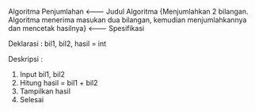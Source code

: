 Algoritma Penjumlahan  <--- Judul Algoritma
{Menjumlahkan 2 bilangan. Algoritma menerima masukan dua bilangan, kemudian menjumlahkannya dan mencetak hasilnya}  <--- Spesifikasi

Deklarasi :
bil1, bil2, hasil = int

Deskripsi :
1. Input bil1, bil2
2. Hitung hasil = bil1 + bil2
3. Tampilkan hasil
4. Selesai